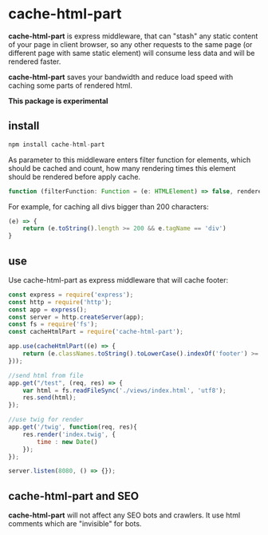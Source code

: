 # cache-html-part
**cache-html-part** is express middleware, that can "stash" any static content of your page in client browser, so any other requests to the same page (or different page with same static element) will consume less data and will be rendered faster.

**cache-html-part** saves your bandwidth and reduce load speed with caching some parts of rendered html.

**This package is experimental**
## install
```javascript
npm install cache-html-part
```
As parameter to this middleware enters filter function for elements, which should be cached and count, how many rendering times this element should be rendered before apply cache.
```javascript
function (filterFunction: Function = (e: HTMLElement) => false, renderedCount: number = 1)
```
For example, for caching all divs bigger than 200 characters:
````javascript
(e) => {
    return (e.toString().length >= 200 && e.tagName == 'div')
}
````

## use
Use cache-html-part as express middleware that will cache footer:
```javascript
const express = require('express');
const http = require('http');
const app = express();
const server = http.createServer(app);
const fs = require('fs');
const cacheHtmlPart = require('cache-html-part');

app.use(cacheHtmlPart((e) => {
    return (e.classNames.toString().toLowerCase().indexOf('footer') >= 0)
}));

//send html from file
app.get("/test", (req, res) => {
    var html = fs.readFileSync('./views/index.html', 'utf8');
    res.send(html);
});

//use twig for render
app.get('/twig', function(req, res){
    res.render('index.twig', {
        time : new Date()
    });
});

server.listen(8080, () => {});

```


## cache-html-part and SEO
**cache-html-part** will not affect any SEO bots and crawlers. It use html comments which are "invisible" for bots.
